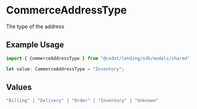 # CommerceAddressType

The type of the address

## Example Usage

```typescript
import { CommerceAddressType } from "@codat/lending/sdk/models/shared";

let value: CommerceAddressType = "Inventory";
```

## Values

```typescript
"Billing" | "Delivery" | "Order" | "Inventory" | "Unknown"
```
